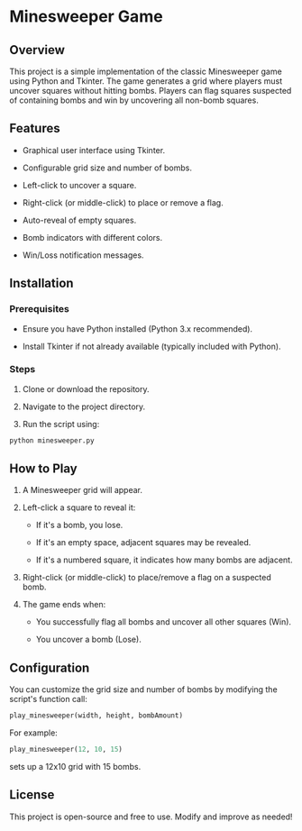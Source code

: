 # Minesweeper Game

## Overview

This project is a simple implementation of the classic Minesweeper game using Python and Tkinter. The game generates a grid where players must uncover squares without hitting bombs. Players can flag squares suspected of containing bombs and win by uncovering all non-bomb squares.

## Features

* Graphical user interface using Tkinter.

* Configurable grid size and number of bombs.

* Left-click to uncover a square.

* Right-click (or middle-click) to place or remove a flag.

* Auto-reveal of empty squares.

* Bomb indicators with different colors.

* Win/Loss notification messages.

## Installation

### Prerequisites

* Ensure you have Python installed (Python 3.x recommended).

* Install Tkinter if not already available (typically included with Python).

### Steps

1. Clone or download the repository.

2. Navigate to the project directory.

3. Run the script using:

```python
python minesweeper.py
```

## How to Play

1. A Minesweeper grid will appear.

2. Left-click a square to reveal it:
  
   * If it's a bomb, you lose.
  
   * If it's an empty space, adjacent squares may be revealed.
   
   * If it's a numbered square, it indicates how many bombs are adjacent.

3. Right-click (or middle-click) to place/remove a flag on a suspected bomb.

4. The game ends when:

   * You successfully flag all bombs and uncover all other squares (Win).
   
   * You uncover a bomb (Lose).

## Configuration

You can customize the grid size and number of bombs by modifying the script's function call:

```python
play_minesweeper(width, height, bombAmount)
```

For example:

```python
play_minesweeper(12, 10, 15)
```

sets up a 12x10 grid with 15 bombs.

## License

This project is open-source and free to use. Modify and improve as needed!
